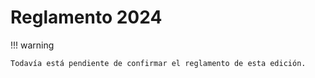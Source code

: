 # Reglamento 2024

!!! warning

    Todavía está pendiente de confirmar el reglamento de esta edición.
